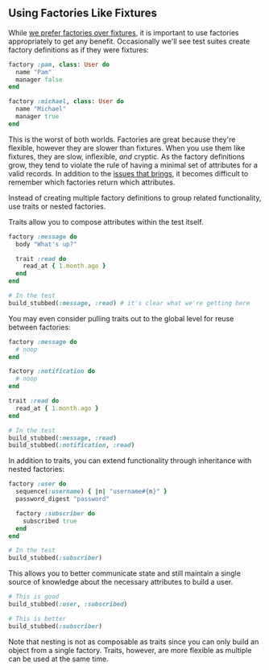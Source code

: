 ## Using Factories Like Fixtures

While [we prefer factories over fixtures](#factorygirl), it is important to use
factories appropriately to get any benefit. Occasionally we'll see test suites
create factory definitions as if they were fixtures:

```ruby
factory :pam, class: User do
  name "Pam"
  manager false
end

factory :michael, class: User do
  name "Michael"
  manager true
end
```

This is the worst of both worlds. Factories are great because they're flexible,
however they are slower than fixtures. When you use them like fixtures, they are
slow, inflexible, _and_ cryptic. As the factory definitions grow, they tend to
violate the rule of having a minimal set of attributes for a valid records. In
addition to the [issues that brings](#bloated-factories), it becomes difficult
to remember which factories return which attributes.

Instead of creating multiple factory definitions to group related functionality,
use traits or nested factories.

Traits allow you to compose attributes within the test itself.

```ruby
factory :message do
  body "What's up?"

  trait :read do
    read_at { 1.month.ago }
  end
end

# In the test
build_stubbed(:message, :read) # it's clear what we're getting here
```

You may even consider pulling traits out to the global level for reuse between
factories:

```ruby
factory :message do
  # noop
end

factory :notification do
  # noop
end

trait :read do
  read_at { 1.month.ago }
end

# In the test
build_stubbed(:message, :read)
build_stubbed(:notification, :read)
```

In addition to traits, you can extend functionality through inheritance with
nested factories:

```ruby
factory :user do
  sequence(:username) { |n| "username#{n}" }
  password_digest "password"

  factory :subscriber do
    subscribed true
  end
end

# In the test
build_stubbed(:subscriber)
```

This allows you to better communicate state and still maintain a single source
of knowledge about the necessary attributes to build a user.

```ruby
# This is good
build_stubbed(:user, :subscribed)

# This is better
build_stubbed(:subscriber)
```

Note that nesting is not as composable as traits since you can only build an
object from a single factory. Traits, however, are more flexible as multiple can
be used at the same time.
